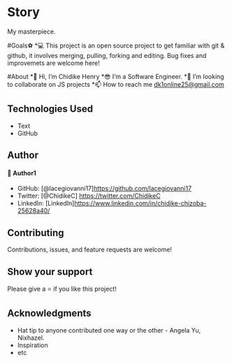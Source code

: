 # Story
My masterpiece.

#Goals⚽️
*💻 This project is an open source project to get familiar with git & github, it involves merging, pulling, forking and editing. Bug fixes and improvemets are welcome here!

#About
*👋 Hi, I’m Chidike Henry 
*😎 I’m a Software Engineer.
*💞️ I’m looking to collaborate on JS projects 
*📫 How to reach me dk1online25@gmail.com


## Technologies Used
* Text
* GitHub

## Author

#### 👤 Author1
- GitHub: [@lacegiovanni17]https://github.com/lacegiovanni17
- Twitter: [@ChidikeC] https://twitter.com/ChidikeC
- LinkedIn: [LinkedIn]https://www.linkedin.com/in/chidike-chizoba-25628a40/

## Contributing 
Contributions, issues, and feature requests are welcome!

## Show your support
Please give a ⭐️ if you like this project! 

## Acknowledgments
- Hat tip to anyone contributed one way or the other - Angela Yu, Nixhazel. 
- Inspiration
- etc

